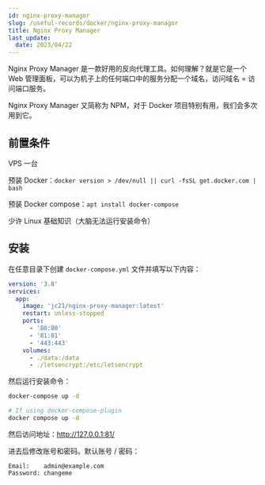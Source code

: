 ```yaml
---
id: nginx-proxy-managor
slug: /useful-records/docker/nginx-proxy-managor
title: Nginx Proxy Manager
last_update:
  date: 2023/04/22
---
```


Nginx Proxy Manager 是一款好用的反向代理工具。如何理解？就是它是一个 Web 管理面板，可以为机子上的任何端口中的服务分配一个域名，访问域名 = 访问端口服务。

Nginx Proxy Manager 又简称为 NPM，对于 Docker 项目特别有用，我们会多次用到它。

## 前置条件

VPS 一台

预装 Docker：`docker version > /dev/null || curl -fsSL get.docker.com | bash`

预装 Docker compose：`apt install docker-compose`

少许 Linux 基础知识（大脑无法运行安装命令）

## 安装

在任意目录下创建 `docker-compose.yml` 文件并填写以下内容：

```yml
version: '3.8'
services:
  app:
    image: 'jc21/nginx-proxy-manager:latest'
    restart: unless-stopped
    ports:
      - '80:80'
      - '81:81'
      - '443:443'
    volumes:
      - ./data:/data
      - ./letsencrypt:/etc/letsencrypt
```

然后运行安装命令：

```bash
docker-compose up -d

# If using docker-compose-plugin
docker compose up -d
```

然后访问地址：http://127.0.0.1:81/ 

进去后修改账号和密码。默认账号 / 密码：

```text
Email:    admin@example.com
Password: changeme
```

